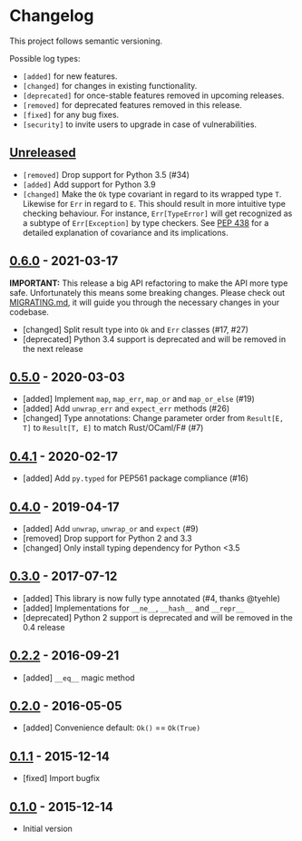 # Changelog

This project follows semantic versioning.

Possible log types:

- `[added]` for new features.
- `[changed]` for changes in existing functionality.
- `[deprecated]` for once-stable features removed in upcoming releases.
- `[removed]` for deprecated features removed in this release.
- `[fixed]` for any bug fixes.
- `[security]` to invite users to upgrade in case of vulnerabilities.

## [Unreleased]

- `[removed]` Drop support for Python 3.5 (#34)
- `[added]` Add support for Python 3.9
- `[changed]` Make the `Ok` type covariant in regard to its wrapped type `T`.
  Likewise for `Err` in regard to `E`. This should result in more intuitive 
  type checking behaviour. For instance, `Err[TypeError]` will get recognized 
  as a subtype of `Err[Exception]` by type checkers. See [PEP 438] for a 
  detailed explanation of covariance and its implications.

[PEP 438]: https://www.python.org/dev/peps/pep-0483/#covariance-and-contravariance

## [0.6.0] - 2021-03-17

**IMPORTANT:** This release a big API refactoring to make the API more type
safe. Unfortunately this means some breaking changes. Please check out
[MIGRATING.md], it will guide you through the necessary changes in your
codebase.

[MIGRATING.md]: https://github.com/dbrgn/result/blob/master/MIGRATING.md

- [changed] Split result type into `Ok` and `Err` classes (#17, #27)
- [deprecated] Python 3.4 support is deprecated and will be removed in the next
  release

## [0.5.0] - 2020-03-03

 - [added] Implement `map`, `map_err`, `map_or` and `map_or_else` (#19)
 - [added] Add `unwrap_err` and `expect_err` methods (#26)
 - [changed] Type annotations: Change parameter order
   from `Result[E, T]` to `Result[T, E]` to match Rust/OCaml/F# (#7)

## [0.4.1] - 2020-02-17

 - [added] Add `py.typed` for PEP561 package compliance (#16)

## [0.4.0] - 2019-04-17

 - [added] Add `unwrap`, `unwrap_or` and `expect` (#9)
 - [removed] Drop support for Python 2 and 3.3
 - [changed] Only install typing dependency for Python <3.5

## [0.3.0] - 2017-07-12

 - [added] This library is now fully type annotated (#4, thanks @tyehle)
 - [added] Implementations for `__ne__`, `__hash__` and `__repr__`
 - [deprecated] Python 2 support is deprecated and will be removed in the 0.4 release

## [0.2.2] - 2016-09-21

 - [added] `__eq__` magic method

## [0.2.0] - 2016-05-05

 - [added] Convenience default: `Ok()` == `Ok(True)`

## [0.1.1] - 2015-12-14

 - [fixed] Import bugfix

## [0.1.0] - 2015-12-14

 - Initial version

[Unreleased]: https://github.com/dbrgn/result/compare/v0.6.0...HEAD
[0.6.0]: https://github.com/dbrgn/result/compare/v0.5.0...v0.6.0
[0.5.0]: https://github.com/dbrgn/result/compare/v0.4.1...v0.5.0
[0.4.1]: https://github.com/dbrgn/result/compare/v0.4.0...v0.4.1
[0.4.0]: https://github.com/dbrgn/result/compare/v0.3.0...v0.4.0
[0.3.0]: https://github.com/dbrgn/result/compare/v0.2.2...v0.3.0
[0.2.2]: https://github.com/dbrgn/result/compare/v0.2.1...v0.2.2
[0.2.1]: https://github.com/dbrgn/result/compare/v0.2.0...v0.2.1
[0.2.0]: https://github.com/dbrgn/result/compare/v0.1.1...v0.2.0
[0.1.1]: https://github.com/dbrgn/result/compare/v0.1.0...v0.1.1
[0.1.0]: https://github.com/dbrgn/result/compare/3ca7d83...v0.1.0
